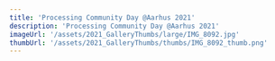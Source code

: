 ```yaml
---
title: 'Processing Community Day @Aarhus 2021'
description: 'Processing Community Day @Aarhus 2021'
imageUrl: '/assets/2021_GalleryThumbs/large/IMG_8092.jpg'
thumbUrl: '/assets/2021_GalleryThumbs/thumbs/IMG_8092_thumb.png'
---
```


